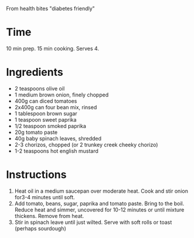 From health bites "diabetes friendly"


# Time

10 min prep. 15 min cooking. Serves 4.

# Ingredients

* 2 teaspoons olive oil
* 1 medium brown onion, finely chopped
* 400g can diced tomatoes
* 2x400g can four bean mix, rinsed
* 1 tablespoon brown sugar
* 1 teaspoon sweet paprika
* 1/2 teaspoon smoked paprika
* 20g tomato paste
* 40g baby spinach leaves, shredded
* 2-3 chorizos, chopped (or 2 trunkey creek cheeky chorizo)
* 1-2 teaspoons hot english mustard

# Instructions

1. Heat oil in a medium saucepan over moderate heat. Cook and stir onion for3-4 minutes until soft.
2. Add tomato, beans, sugar, paprika and tomato paste. Bring to the boil. Reduce heat and simmer, uncovered for 10-12 minutes or until mixture thickens. Remove from heat.
3. Stir in spinach leave until just wilted. Serve with soft rolls or toast (perhaps sourdough)